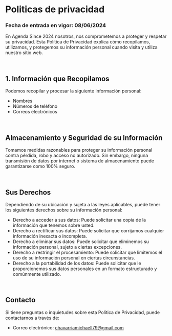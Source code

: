 <!DOCTYPE html>
<html lang="en">
<head>
    <meta charset="UTF-8">
    <meta name="viewport" content="width=device-width, initial-scale=1.0">

</head>
<body>
    <h1>Politicas de privacidad</h1>
    <h3>Fecha de entrada en vigor: 08/06/2024</h3>
    <p>En Agenda Since 2024 nosotros, nos comprometemos a proteger 
    y respetar su privacidad. Esta Política de Privacidad explica cómo recopilamos, utilizamos, 
    y protegemos su información personal cuando visita y utiliza nuestro sitio web.
    </p>
    <br>
    <h2>1. Información que Recopilamos</h2>
    <p>Podemos recopilar y procesar la siguiente información personal:
    <ul>
        <li>Nombres</li>
        <li>Números de teléfono</li>
        <li>Correos electrónicos</li>
    </ul>
    </p>
    <br>
    <h2>Almacenamiento y Seguridad de su Información</h2>
    <p>Tomamos medidas razonables para proteger su información personal contra pérdida, robo y acceso
    no autorizado. Sin embargo, ninguna transmisión de datos por internet o sistema de almacenamiento 
    puede garantizarse como 100% seguro.
    </p>
    <br>
    <h2>Sus Derechos</h2>
    <p>Dependiendo de su ubicación y sujeta a las leyes aplicables, puede tener los siguientes derechos sobre su información personal:</p>
    <ul>
        <li>Derecho a acceder a sus datos: Puede solicitar una copia de la información que tenemos sobre usted.</li>
        <li>Derecho a rectificar sus datos: Puede solicitar que corrijamos cualquier información inexacta o incompleta.</li>
        <li>Derecho a eliminar sus datos: Puede solicitar que eliminemos su información personal, sujeto a ciertas excepciones.</li>
        <li>Derecho a restringir el procesamiento: Puede solicitar que limitemos el uso de su información personal en ciertas circunstancias.</li>
        <li>Derecho a la portabilidad de los datos: Puede solicitar que le proporcionemos sus datos personales en un formato estructurado y comúnmente utilizado.</li>
    </ul>
    <br>
    <h2>Contacto</h2>
    <p>Si tiene preguntas o inquietudes sobre esta Política de Privacidad, puede contactarnos a través de:</p>
    <ul>
        <li>Correo electrónico: <a href="">chavarriamichaell79@gmail.com</a></li>
    </ul>
</body>
</html>
